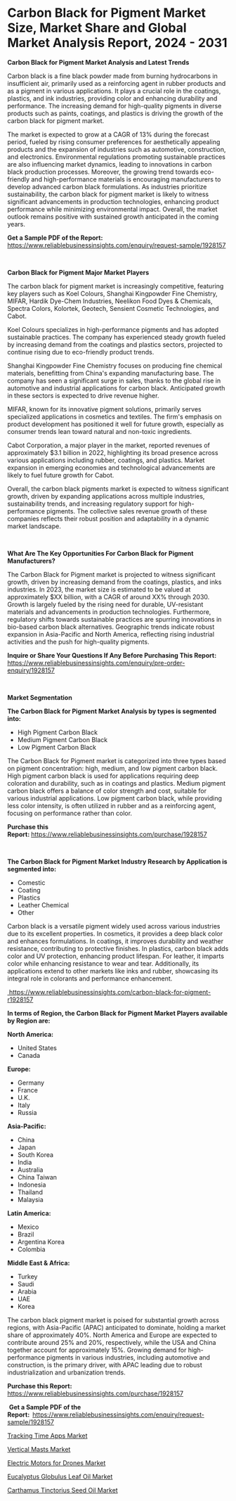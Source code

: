 <p><h1>Carbon Black for Pigment Market Size, Market Share and Global Market Analysis Report, 2024 - 2031</h1></p><p><strong>Carbon Black for Pigment Market Analysis and Latest Trends</strong></p>
<p><p>Carbon black is a fine black powder made from burning hydrocarbons in insufficient air, primarily used as a reinforcing agent in rubber products and as a pigment in various applications. It plays a crucial role in the coatings, plastics, and ink industries, providing color and enhancing durability and performance. The increasing demand for high-quality pigments in diverse products such as paints, coatings, and plastics is driving the growth of the carbon black for pigment market.</p><p>The market is expected to grow at a CAGR of 13% during the forecast period, fueled by rising consumer preferences for aesthetically appealing products and the expansion of industries such as automotive, construction, and electronics. Environmental regulations promoting sustainable practices are also influencing market dynamics, leading to innovations in carbon black production processes. Moreover, the growing trend towards eco-friendly and high-performance materials is encouraging manufacturers to develop advanced carbon black formulations. As industries prioritize sustainability, the carbon black for pigment market is likely to witness significant advancements in production technologies, enhancing product performance while minimizing environmental impact. Overall, the market outlook remains positive with sustained growth anticipated in the coming years.</p></p>
<p><strong>Get a Sample PDF of the Report:&nbsp;</strong> <a href="https://www.reliablebusinessinsights.com/enquiry/request-sample/1928157?utm_campaign=1113&utm_medium=2&utm_source=Github&utm_content=ia&utm_term=25102024&utm_id=carbon-black-for-pigment">https://www.reliablebusinessinsights.com/enquiry/request-sample/1928157</a></p>
<p>&nbsp;</p>
<p><strong>Carbon Black for Pigment Major Market Players</strong></p>
<p><p>The carbon black for pigment market is increasingly competitive, featuring key players such as Koel Colours, Shanghai Kingpowder Fine Chemistry, MIFAR, Hardik Dye-Chem Industries, Neelikon Food Dyes & Chemicals, Spectra Colors, Kolortek, Geotech, Sensient Cosmetic Technologies, and Cabot. </p><p>Koel Colours specializes in high-performance pigments and has adopted sustainable practices. The company has experienced steady growth fueled by increasing demand from the coatings and plastics sectors, projected to continue rising due to eco-friendly product trends. </p><p>Shanghai Kingpowder Fine Chemistry focuses on producing fine chemical materials, benefitting from China's expanding manufacturing base. The company has seen a significant surge in sales, thanks to the global rise in automotive and industrial applications for carbon black. Anticipated growth in these sectors is expected to drive revenue higher.</p><p>MIFAR, known for its innovative pigment solutions, primarily serves specialized applications in cosmetics and textiles. The firm's emphasis on product development has positioned it well for future growth, especially as consumer trends lean toward natural and non-toxic ingredients.</p><p>Cabot Corporation, a major player in the market, reported revenues of approximately $3.1 billion in 2022, highlighting its broad presence across various applications including rubber, coatings, and plastics. Market expansion in emerging economies and technological advancements are likely to fuel future growth for Cabot.</p><p>Overall, the carbon black pigments market is expected to witness significant growth, driven by expanding applications across multiple industries, sustainability trends, and increasing regulatory support for high-performance pigments. The collective sales revenue growth of these companies reflects their robust position and adaptability in a dynamic market landscape.</p></p>
<p>&nbsp;</p>
<p><strong>What Are The Key Opportunities For Carbon Black for Pigment Manufacturers?</strong></p>
<p><p>The Carbon Black for Pigment market is projected to witness significant growth, driven by increasing demand from the coatings, plastics, and inks industries. In 2023, the market size is estimated to be valued at approximately $XX billion, with a CAGR of around XX% through 2030. Growth is largely fueled by the rising need for durable, UV-resistant materials and advancements in production technologies. Furthermore, regulatory shifts towards sustainable practices are spurring innovations in bio-based carbon black alternatives. Geographic trends indicate robust expansion in Asia-Pacific and North America, reflecting rising industrial activities and the push for high-quality pigments.</p></p>
<p><strong>Inquire or Share Your Questions If Any Before Purchasing This Report:</strong> <a href="https://www.reliablebusinessinsights.com/enquiry/pre-order-enquiry/1928157?utm_campaign=1113&utm_medium=2&utm_source=Github&utm_content=ia&utm_term=25102024&utm_id=carbon-black-for-pigment">https://www.reliablebusinessinsights.com/enquiry/pre-order-enquiry/1928157</a></p>
<p>&nbsp;</p>
<p><strong>Market Segmentation</strong></p>
<p><strong>The Carbon Black for Pigment Market Analysis by types is segmented into:</strong></p>
<p><ul><li>High Pigment Carbon Black</li><li>Medium Pigment Carbon Black</li><li>Low Pigment Carbon Black</li></ul></p>
<p><p>The Carbon Black for Pigment market is categorized into three types based on pigment concentration: high, medium, and low pigment carbon black. High pigment carbon black is used for applications requiring deep coloration and durability, such as in coatings and plastics. Medium pigment carbon black offers a balance of color strength and cost, suitable for various industrial applications. Low pigment carbon black, while providing less color intensity, is often utilized in rubber and as a reinforcing agent, focusing on performance rather than color.</p></p>
<p><strong>Purchase this Report:&nbsp;</strong><a href="https://www.reliablebusinessinsights.com/purchase/1928157?utm_campaign=1113&utm_medium=2&utm_source=Github&utm_content=ia&utm_term=25102024&utm_id=carbon-black-for-pigment">https://www.reliablebusinessinsights.com/purchase/1928157</a></p>
<p>&nbsp;</p>
<p><strong>The Carbon Black for Pigment Market Industry Research by Application is segmented into:</strong></p>
<p><ul><li>Comestic</li><li>Coating</li><li>Plastics</li><li>Leather Chemical</li><li>Other</li></ul></p>
<p><p>Carbon black is a versatile pigment widely used across various industries due to its excellent properties. In cosmetics, it provides a deep black color and enhances formulations. In coatings, it improves durability and weather resistance, contributing to protective finishes. In plastics, carbon black adds color and UV protection, enhancing product lifespan. For leather, it imparts color while enhancing resistance to wear and tear. Additionally, its applications extend to other markets like inks and rubber, showcasing its integral role in colorants and performance enhancement.</p></p>
<p><a href="https://www.reliablebusinessinsights.com/carbon-black-for-pigment-r1928157?utm_campaign=1113&utm_medium=2&utm_source=Github&utm_content=ia&utm_term=25102024&utm_id=carbon-black-for-pigment">&nbsp;https://www.reliablebusinessinsights.com/carbon-black-for-pigment-r1928157</a></p>
<p><strong>In terms of Region, the Carbon Black for Pigment Market Players available by Region are:</strong></p>
<p>
    <p> <strong> North America: </strong>
        <ul>
            <li>United States</li>
            <li>Canada</li>
        </ul>
        </p> 
    <p> <strong> Europe: </strong>
        <ul>
            <li>Germany</li>
            <li>France</li>
            <li>U.K.</li>
            <li>Italy</li>
            <li>Russia</li>
        </ul>
        </p> 
    <p> <strong> Asia-Pacific: </strong>
        <ul>
            <li>China</li>
            <li>Japan</li>
            <li>South Korea</li>
            <li>India</li>
            <li>Australia</li>
            <li>China Taiwan</li>
            <li>Indonesia</li>
            <li>Thailand</li>
            <li>Malaysia</li>
        </ul>
        </p> 
    <p> <strong> Latin America: </strong>
        <ul>
            <li>Mexico</li>
            <li>Brazil</li>
            <li>Argentina Korea</li>
            <li>Colombia</li>
        </ul>
        </p> 
    <p> <strong> Middle East & Africa: </strong>
        <ul>
            <li>Turkey</li>
            <li>Saudi</li>
            <li>Arabia</li>
            <li>UAE</li>
            <li>Korea</li>
        </ul>
    </p>
    </p>
<p><p>The carbon black pigment market is poised for substantial growth across regions, with Asia-Pacific (APAC) anticipated to dominate, holding a market share of approximately 40%. North America and Europe are expected to contribute around 25% and 20%, respectively, while the USA and China together account for approximately 15%. Growing demand for high-performance pigments in various industries, including automotive and construction, is the primary driver, with APAC leading due to robust industrialization and urbanization trends.</p></p>
<p><strong>Purchase this Report: </strong><a href="https://www.reliablebusinessinsights.com/purchase/1928157?utm_campaign=1113&utm_medium=2&utm_source=Github&utm_content=ia&utm_term=25102024&utm_id=carbon-black-for-pigment">https://www.reliablebusinessinsights.com/purchase/1928157</a></p>
<p>&nbsp;<strong>Get a Sample PDF of the Report:&nbsp;&nbsp;</strong><a href="https://www.reliablebusinessinsights.com/enquiry/request-sample/1928157?utm_campaign=1113&utm_medium=2&utm_source=Github&utm_content=ia&utm_term=25102024&utm_id=carbon-black-for-pigment">https://www.reliablebusinessinsights.com/enquiry/request-sample/1928157</a></p>
<p><strong></strong></p>
<p><p><a href="https://www.linkedin.com/pulse/tracking-time-apps-market-analysis-product-segmentation-regional-d0vrc?utm_campaign=1113&utm_medium=2&utm_source=Github&utm_content=ia&utm_term=25102024&utm_id=carbon-black-for-pigment">Tracking Time Apps Market</a></p><p><a href="https://issuu.com/reportprime-2/docs/vertical-masts-market-size-2030.ppt_8e2b1edad4e64f?utm_campaign=1113&utm_medium=2&utm_source=Github&utm_content=ia&utm_term=25102024&utm_id=carbon-black-for-pigment">Vertical Masts Market</a></p><p><a href="https://issuu.com/reportprime-2/docs/electric-motors-for-drones-market-s_f317d60b4b31e8?utm_campaign=1113&utm_medium=2&utm_source=Github&utm_content=ia&utm_term=25102024&utm_id=carbon-black-for-pigment">Electric Motors for Drones Market</a></p><p><a href="https://github.com/baldonopiturbeu/Market-Research-Report-List-1/blob/main/eucalyptus-globulus-leaf-oil-market.md?utm_campaign=1113&utm_medium=2&utm_source=Github&utm_content=ia&utm_term=25102024&utm_id=carbon-black-for-pigment">Eucalyptus Globulus Leaf Oil Market</a></p><p><a href="https://github.com/delmasportse2/Market-Research-Report-List-1/blob/main/carthamus-tinctorius-seed-oil-market.md?utm_campaign=1113&utm_medium=2&utm_source=Github&utm_content=ia&utm_term=25102024&utm_id=carbon-black-for-pigment">Carthamus Tinctorius Seed Oil Market</a></p></p>